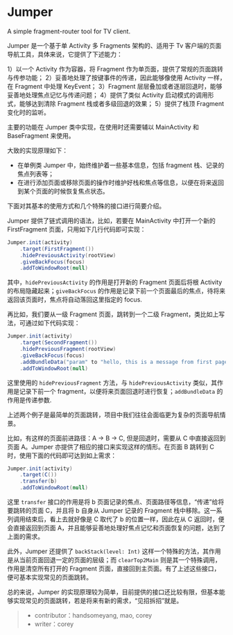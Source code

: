 # Jumper
A simple fragment-router tool for TV client.

Jumper 是一个基于单 Activity 多 Fragments 架构的、适用于 Tv 客户端的页面导航工具，具体来说，它提供了下述能力：

1）以一个 Activity 作为容器，将 Fragment 作为单页面，提供了常规的页面跳转与传参功能；
2）妥善地处理了按键事件的传递，因此能够像使用 Activity 一样，在 Fragment 中处理 KeyEvent；
3）Fragment 层层叠加或者逐层回退时，能够妥善地处理焦点记忆与传递问题；
4）提供了类似 Activity 启动模式的调用形式，能够达到清除 Fragment 栈或者多级回退的效果；
5）提供了栈顶 Fragment 变化时的监听。

主要的功能在 Jumper 类中实现，在使用时还需要辅以 MainActivity 和 BaseFragment 来使用。

大致的实现原理如下：
- 在单例类 Jumper 中，始终维护着一些基本信息，包括 fragment 栈、记录的焦点列表等；
- 在进行添加页面或移除页面的操作时维护好栈和焦点等信息，以便在将来返回到某个页面的时候恢复焦点状态。

下面对其基本的使用方式和几个特殊的接口进行简要介绍。

Jumper 提供了链式调用的语法，比如，若要在 MainActivity 中打开一个新的 FirstFragment 页面，只用如下几行代码即可实现：
```Java
Jumper.init(activity)
    .target(FirstFragment())
    .hidePreviousActivity(rootView)
    .giveBackFocus(focus)
    .addToWindowRoot(null)
```
其中，``hidePreviousActivity`` 的作用是打开新的 Fragment 页面后将根 Activity 的布局隐藏起来；``giveBackFocus`` 的作用是记录下前一个页面最后的焦点，待将来返回该页面时，焦点将自动落回这里指定的 focus.

再比如，我们要从一级 Fragment 页面，跳转到一个二级 Fragment，类比如上写法，可通过如下代码实现：
```Java
Jumper.init(activity)
    .target(SecondFragment())
    .hidePreviousFragment(rootView)
    .giveBackFocus(focus)
    .addBundleData("param" to "hello, this is a message from first page")
    .addToWindowRoot(null)
```
这里使用的 ``hidePreviousFragment`` 方法，与 ``hidePreviousActivity`` 类似，其作用是记录下前一个 fragment，以便将来页面回退时进行恢复；``addBundleData`` 的作用是传递参数.

上述两个例子是最简单的页面跳转，项目中我们往往会面临更为复杂的页面导航情景。

比如，有这样的页面前进路径：A -> B -> C, 但是回退时，需要从 C 中直接返回到页面 A。Jumper 亦提供了相应的接口来实现这样的情形。在页面 B 跳转到 C 时，使用下面的代码即可达到如上需求：
```Java
Jumper.init(activity)
    .target(C())
    .transfer(b)
    .addToWindowRoot(null)
```
这里 ``transfer`` 接口的作用是将 b 页面记录的焦点、页面路径等信息，“传递”给将要跳转的页面 C，并且将 b 自身从 Jumper 记录的 Fragment 栈中移除。这一系列调用结束后，看上去就好像是 C 取代了 b 的位置一样，因此在从 C 返回时，便会直接返回到页面 A，并且能够妥善地处理好焦点记忆和页面恢复的问题，达到了上面的需求。

此外，Jumper 还提供了 ``backStack(level: Int)`` 这样一个特殊的方法，其作用是从当前页面回退一定的页面的层级；而 ``clearTop2Main`` 则是其一个特殊调用，作用是清空所有打开的 Fragment 页面，直接回到主页面。有了上述这些接口，便可基本实现常见的页面跳转。

总的来说，Jumper 的实现原理较为简单，目前提供的接口还比较有限，但基本能够实现常见的页面跳转，若是将来有新的需求，“见招拆招”就是。

> - contributor：handsomeyang, mao, corey
> - writer：corey

